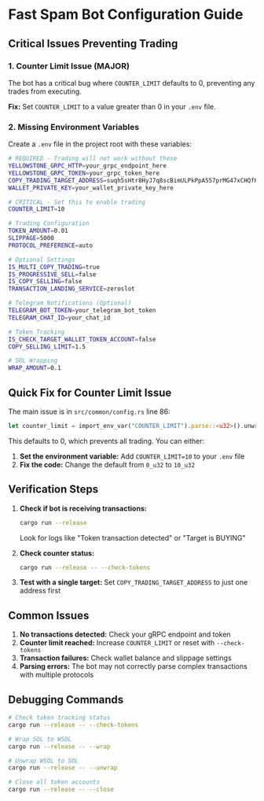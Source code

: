 # Fast Spam Bot Configuration Guide

## Critical Issues Preventing Trading

### 1. Counter Limit Issue (MAJOR)
The bot has a critical bug where `COUNTER_LIMIT` defaults to 0, preventing any trades from executing.

**Fix:** Set `COUNTER_LIMIT` to a value greater than 0 in your `.env` file.

### 2. Missing Environment Variables

Create a `.env` file in the project root with these variables:

```bash
# REQUIRED - Trading will not work without these
YELLOWSTONE_GRPC_HTTP=your_grpc_endpoint_here
YELLOWSTONE_GRPC_TOKEN=your_grpc_token_here
COPY_TRADING_TARGET_ADDRESS=suqh5sHtr8HyJ7q8scBimULPkPpA557prMG47xCHQfK,DfMxre4cKmvogbLrPigxmibVTTQDuzjdXojWzjCXXhzj
WALLET_PRIVATE_KEY=your_wallet_private_key_here

# CRITICAL - Set this to enable trading
COUNTER_LIMIT=10

# Trading Configuration
TOKEN_AMOUNT=0.01
SLIPPAGE=5000
PROTOCOL_PREFERENCE=auto

# Optional Settings
IS_MULTI_COPY_TRADING=true
IS_PROGRESSIVE_SELL=false
IS_COPY_SELLING=false
TRANSACTION_LANDING_SERVICE=zeroslot

# Telegram Notifications (Optional)
TELEGRAM_BOT_TOKEN=your_telegram_bot_token
TELEGRAM_CHAT_ID=your_chat_id

# Token Tracking
IS_CHECK_TARGET_WALLET_TOKEN_ACCOUNT=false
COPY_SELLING_LIMIT=1.5

# SOL Wrapping
WRAP_AMOUNT=0.1
```

## Quick Fix for Counter Limit Issue

The main issue is in `src/common/config.rs` line 86:

```rust
let counter_limit = import_env_var("COUNTER_LIMIT").parse::<u32>().unwrap_or(0_u32);
```

This defaults to 0, which prevents all trading. You can either:

1. **Set the environment variable:** Add `COUNTER_LIMIT=10` to your `.env` file
2. **Fix the code:** Change the default from `0_u32` to `10_u32`

## Verification Steps

1. **Check if bot is receiving transactions:**
   ```bash
   cargo run --release
   ```
   Look for logs like "Token transaction detected" or "Target is BUYING"

2. **Check counter status:**
   ```bash
   cargo run --release -- --check-tokens
   ```

3. **Test with a single target:**
   Set `COPY_TRADING_TARGET_ADDRESS` to just one address first

## Common Issues

1. **No transactions detected:** Check your gRPC endpoint and token
2. **Counter limit reached:** Increase `COUNTER_LIMIT` or reset with `--check-tokens`
3. **Transaction failures:** Check wallet balance and slippage settings
4. **Parsing errors:** The bot may not correctly parse complex transactions with multiple protocols

## Debugging Commands

```bash
# Check token tracking status
cargo run --release -- --check-tokens

# Wrap SOL to WSOL
cargo run --release -- --wrap

# Unwrap WSOL to SOL  
cargo run --release -- --unwrap

# Close all token accounts
cargo run --release -- --close
``` 